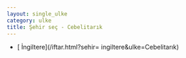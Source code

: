 ```yaml
---
layout: single_ulke
category: ulke
title: Şehir seç - Cebelitarık
---
```

* [ İngiltere](/iftar.html?sehir= ingiltere&ulke=Cebelitarık)
